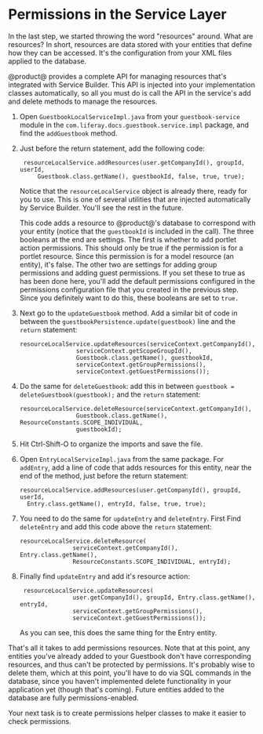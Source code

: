 # Permissions in the Service Layer

In the last step, we started throwing the word "resources" around. What are
resources? In short, resources are data stored with your entities that define
how they can be accessed. It's the configuration from your XML files applied to
the database. 

@product@ provides a complete API for managing resources that's integrated with 
Service Builder. This API is injected into your implementation classes
automatically, so all you must do is call the API in the service's add and
delete methods to manage the resources. 

1.  Open `GuestbookLocalServiceImpl.java` from your `guestbook-service` module 
    in the `com.liferay.docs.guestbook.service.impl` package, and find the 
    `addGuestbook` method.

2. Just before the return statement, add the following code:

        resourceLocalService.addResources(user.getCompanyId(), groupId, userId,
            Guestbook.class.getName(), guestbookId, false, true, true);

    Notice that the `resourceLocalService` object is already there, ready for 
    you to use. This is one of several utilities that are injected automatically
    by Service Builder. You'll see the rest in the future.

    This code adds a resource to @product@'s database to correspond with your 
    entity (notice that the `guestbookId` is included in the call). The three 
    booleans at the end are settings. The first is whether to add portlet 
    action permissions. This should only be true if the permission is for a 
    portlet resource. Since this permission is for a model resource (an 
    entity), it's false. The other two are settings for adding group 
    permissions and adding guest permissions. If you set these to true as has 
    been done here, you'll add the default permissions configured in the 
    permissions configuration file that you created in the previous step. Since 
    you definitely want to do this, these booleans are set to `true.`

3.  Next go to the `updateGuestbook` method. Add a similar bit of code in between
    the `guestbookPersistence.update(guestbook)` line and the `return` 
    statement:
    
        resourceLocalService.updateResources(serviceContext.getCompanyId(),
                        serviceContext.getScopeGroupId(), 
                        Guestbook.class.getName(), guestbookId,
                        serviceContext.getGroupPermissions(),
                        serviceContext.getGuestPermissions());

4.  Do the same for `deleteGuestbook`: add this in between `guestbook = 
    deleteGuestbook(guestbook);` and the `return` statement:
    
        resourceLocalService.deleteResource(serviceContext.getCompanyId(),
                        Guestbook.class.getName(), ResourceConstants.SCOPE_INDIVIDUAL,
                        guestbookId);

4.  Hit Ctrl-Shift-O to organize the imports and save the file. 

5.  Open `EntryLocalServiceImpl.java` from the same package. For `addEntry`, add
    a line of code that adds resources for this entity, near the end of the
    method, just before the return statement:

        resourceLocalService.addResources(user.getCompanyId(), groupId, userId,
          Entry.class.getName(), entryId, false, true, true);

6.  You need to do the same for `updateEntry` and `deleteEntry`. First
    Find `deleteEntry` and add this code above the `return` statement:
    
        resourceLocalService.deleteResource(
                       serviceContext.getCompanyId(), Entry.class.getName(),
                       ResourceConstants.SCOPE_INDIVIDUAL, entryId);

7. Finally find `updateEntry` and add it's resource action:

        resourceLocalService.updateResources(
                      user.getCompanyId(), groupId, Entry.class.getName(), entryId,
                      serviceContext.getGroupPermissions(),
                      serviceContext.getGuestPermissions());

    As you can see, this does the same thing for the Entry entity.

That's all it takes to add permissions resources. Note that at this point, any 
entities you've already added to your Guestbook don't have corresponding 
resources, and thus can't be protected by permissions. It's probably wise to 
delete them, which at this point, you'll have to do via SQL commands in the 
database, since you haven't implemented delete functionality in your 
application yet (though that's coming). Future entities added to the database 
are fully permissions-enabled.

Your next task is to create permissions helper classes to make it easier to 
check permissions.

